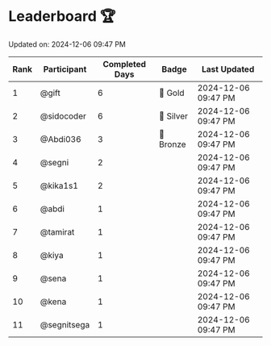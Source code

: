 # Leaderboard 🏆

Updated on: 2024-12-06 09:47 PM

| Rank | Participant       | Completed Days | Badge      | Last Updated         |
|------|-------------------|----------------|------------|----------------------|
| 1    | @gift             | 6              | 🏅 Gold     | 2024-12-06 09:47 PM |
| 2    | @sidocoder        | 6              | 🥈 Silver   | 2024-12-06 09:47 PM |
| 3    | @Abdi036          | 3              | 🥉 Bronze   | 2024-12-06 09:47 PM |
| 4    | @segni            | 2              |            | 2024-12-06 09:47 PM |
| 5    | @kika1s1          | 2              |            | 2024-12-06 09:47 PM |
| 6    | @abdi             | 1              |            | 2024-12-06 09:47 PM |
| 7    | @tamirat          | 1              |            | 2024-12-06 09:47 PM |
| 8    | @kiya             | 1              |            | 2024-12-06 09:47 PM |
| 9    | @sena             | 1              |            | 2024-12-06 09:47 PM |
| 10   | @kena             | 1              |            | 2024-12-06 09:47 PM |
| 11   | @segnitsega       | 1              |            | 2024-12-06 09:47 PM |
